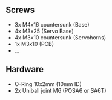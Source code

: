 ## Screws ##
- 3x M4x16 countersunk (Base)
- 4x M3x25 (Servo Base)
- 4x M3x10 countersunk (Servohorns)
- 1x M3x10 (PCB)
- ...

## Hardware ##
- O-Ring 10x2mm (10mm ID)
- 2x Uniball joint M6 (POSA6 or SA6T)
